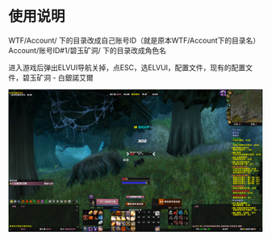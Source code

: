# 使用说明

  WTF/Account/ 下的目录改成自己账号ID（就是原本WTF/Account下的目录名）
  Account/账号ID#1/碧玉矿洞/ 下的目录改成角色名

  进入游戏后弹出ELVUI导航关掉，点ESC，选ELVUI，配置文件，现有的配置文件，碧玉矿洞 - 白銀諾艾爾

  ![界面截图](https://github.com/allenz8512/WowClassicAddons/raw/master/Screenshot.jpg)